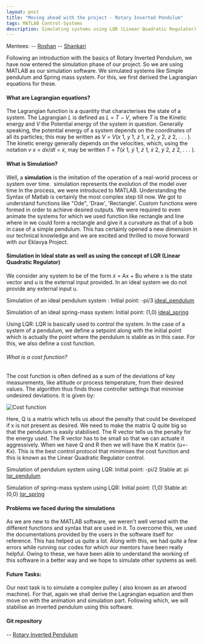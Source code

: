 ```yaml
---
layout: post
title: "Moving ahead with the project - Rotary Inverted Pendulum"
tags: MATLAB Control-Systems
description: Simulating systems using LQR (Linear Quadratic Regulator)
---
```


Mentees:
-- [Roshan](https://github.com/RoshAd-06)
-- [Shankari](https://github.com/Shankari02)

Following an introduction with the basics of Rotary Inverted Pendulum, we have now entered the simulation phase of our project. 
So we are using MATLAB as our simulation software. We simulated systems like Simple pendulum and Spring mass system. For this, we first derived the Lagrangian equations for these.
#### What are Lagrangian equations?
The Lagrangian function is a quantity that characterises the state of a system. The Lagrangian _L_ is defined as _L_ = _T_ − _V_, where _T_ is the Kinetic energy and _V_ the Potential energy of the system in question. Generally speaking, the potential energy of a system depends on the coordinates of all its particles; this may be written as _V_ = _V_(_x_ 1, _y_ 1, _z_ 1, _x_ 2, _y_ 2, _z_ 2, . . . ). The kinetic energy generally depends on the velocities, which, using the notation _v_ _x_ = _dx_/_dt_ = _ẋ_, may be written _T_ = _T_(_ẋ_ 1, _ẏ_ 1, _ż_ 1, _ẋ_ 2, _ẏ_ 2, _ż_ 2, . . . ).

#### What is Simulation?
 Well, a **simulation** is the imitation of the operation of a real-world process or system over time.  simulation represents the evolution of the model over time In the process, we were introduced to MATLAB. Understanding the Syntax of Matlab is certainly the most complex step till now. We got to understand functions like "Ode", 'Draw', 'Rectangle'. Custom functions were formed in order to achieve desired outputs. 
 We were required to even animate the systems for which we used function like rectangle and line where in we could form a rectangle and give it a curvature as that of a bob in case of a simple pendulum.
 This has certainly opened a new dimension in our technical knowledge and we are excited and thrilled to move forward with our Eklavya Project. 

#### Simulation in Ideal state as well as using the concept of LQR (Linear Quadratic Regulator)
We consider any system to be of the form
_ẋ_ = Ax + Bu
where x is the state vector and u is the external input provided.
In an ideal system we do not provide any external input u.

Simulation of an ideal pendulum system :
Initial point: -pi/3
[ideal_pendulum](/assets/posts/inverted_pendulum/ideal_pendulum.mp4)



Simulation of an ideal spring-mass system:
Initial point: (1,0)
[ideal_spring](/assets/posts/inverted_pendulum/ideal_spring.mp4)


Using LQR:
LQR is basically used to control the system. In the case of a system of a pendulum, we define a setpoint along with the initial point which is actually the point where the pendulum is stable as in this case.
For this, we also define a cost function. 
###### What is a cost function?
The cost function is often defined as a sum of the deviations of key measurements, like altitude or process temperature, from their desired values. The algorithm thus finds those controller settings that minimise undesired deviations. It is given by:

![Cost function](/assets/posts/inverted_pendulum/costf.png)

Here, Q is a matrix which tells us about the penalty that could be developed if x is not present as desired. We need to make the matrix Q quite big so that the pendulum is easily stabilised. The R vector tells us the penalty for the energy used. The R vector has to be small so that we can actuate it aggressively. When we have Q and R then we will have the K matrix (u=-Kx). This is the best control protocol that minimises the cost function and this is known as the Linear Quadratic Regulator control.

Simulation of pendulum system using LQR:
Initial point: -pi/2
Stable at: pi
[lqr_pendulum](/assets/posts/inverted_pendulum/lqr_pendulum.mp4)

Simulation of spring-mass system using LQR:
Initial point: (1,0)
Stable at: (0,0)
[lqr_spring](/assets/posts/inverted_pendulum/lqr_spring.mp4)



#### Problems we faced during the simulations
As we are new to the MATLAB software, we weren't well versed with the different functions and syntax that are used in it. To overcome this, we used the documentations provided by the users in the software itself for reference. This has helped us quite a lot. Along with this, we had quite a few errors while running our codes for which our mentors have been really helpful. Owing to these, we have been able to understand the working of this software in a better way and we hope to simulate other systems as well.


#### Future Tasks:
Our next task is to simulate a complex pulley ( also known as an atwood machine). For that, again we shall derive the Lagrangian equation and then move on with the animation and simulation part. Following which, we will stabilise an inverted pendulum using this software.

#### Git repository
-- [Rotary Inverted Pendulum](https://github.com/Shankari02/Rotary_Inverted_Pendulum_using_MPC_and_LQR)
